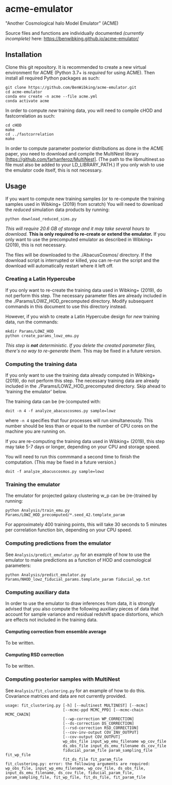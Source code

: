 # acme-emulator
"Another Cosmological halo Model Emulator" (ACME)

Source files and functions are individually documented *(currently incomplete)* here: https://benwibking.github.io/acme-emulator/


## Installation

Clone this git repository. It is recommended to create a new virtual environment for ACME (Python 3.7+ is *required* for using ACME). Then install all required Python packages as such:
```
git clone https://github.com/BenWibking/acme-emulator.git
cd acme-emulator
conda env create -n acme --file acme.yml
conda activate acme
```

In order to compute *new* training data, you will need to compile cHOD and fastcorrelation as such:
```
cd cHOD
make
cd ../fastcorrelation
make
```

In order to compute parameter posterior distributions as done in the ACME paper, you need to download and compile the MultiNest library [https://github.com/farhanferoz/MultiNest]. (The path to the libmultinest.so file must also be added to your LD_LIBRARY_PATH.) If you only wish to use the emulator code itself, this is not necessary.


## Usage

If you want to compute new training samples (or to re-compute the training samples used in Wibking+ (2019) from scratch) You will need to download the *reduced* simulation data products by running:
```
python download_reduced_sims.py
```

*This will require 20.6 GB of storage and it may take several hours to download.* **This is only required to re-create or extend the emulator.** If you only want to use the precomputed emulator as described in Wibking+ (2019), this is not necessary.

The files will be downloaded to the ./AbacusCosmos/ directory.  If the download script is interrupted or killed, you can re-run the script and the download will automatically restart where it left off.


### Creating a Latin Hypercube

If you only want to re-create the training data used in Wibking+ (2019), do not perform this step. The necessary parameter files are already included in the ./Params/LOWZ_HOD_precomputed directory. Modify subsequent commands in this document to use this directory instead.

However, if you wish to create a Latin Hypercube design for *new* training data, run the commands:
```
mkdir Params/LOWZ_HOD
python create_params_lowz_emu.py
```
*This step is **not** deterministic. If you delete the created parameter files, there's no way to re-generate them.* This may be fixed in a future version.


### Computing the training data

If you only want to use the training data already computed in Wibking+ (2019), do not perform this step. The necessary training data are already included in the ./Params/LOWZ_HOD_precomputed directory. Skip ahead to 'training the emulator' below.

The training data can be (re-)computed with:
```
doit -n 4 -f analyze_abacuscosmos.py sample=lowz
```
where `-n 4` specifies that four processes will run simultaneously. This number should be less than or equal to the number of CPU cores on the machine you are running on.

If you are re-computing the training data used in Wibking+ (2019), this step may take 5-7 days or longer, depending on your CPU and storage speed.

You will need to run this commmand a second time to finish the computation. (This may be fixed in a future version.)
```
doit -f analyze_abacuscosmos.py sample=lowz
```


### Training the emulator

The emulator for projected galaxy clustering w_p can be (re-)trained by running:
```
python Analysis/train_emu.py Params/LOWZ_HOD_precomputed/*.seed_42.template_param
```

For approximately 400 training points, this will take 30 seconds to 5 minutes per correlation function bin, depending on your CPU speed.


### Computing predictions from the emulator

See `Analysis/predict_emulator.py` for an example of how to use the emulator to make predictions as a function of HOD and cosmological parameters:
```
python Analysis/predict_emulator.py Params/NHOD_lowz_fiducial_params.template_param fiducial_wp.txt
```

### Computing auxiliary data

In order to use the emulator to draw inferences from data, it is strongly advised that you also compute the following auxiliary pieces of data that account for sample variance and residual redshift space distortions, which are effects not included in the training data.

#### Computing correction from ensemble average

To be written.

#### Computing RSD correction

To be written.


### Computing posterior samples with MultiNest

See `Analysis/fit_clustering.py` for an example of how to do this. Covariance matrices and data are not currently provided.
```
usage: fit_clustering.py [-h] [--multinest MULTINEST] [--mcmc]
                         [--mcmc-ppd MCMC_PPD] [--mcmc-chain MCMC_CHAIN]
                         [--wp-correction WP_CORRECTION]
                         [--ds-correction DS_CORRECTION]
                         [--rsd-correction RSD_CORRECTION]
                         [--cov-inv-output COV_INV_OUTPUT]
                         [--cov-output COV_OUTPUT]
                         wp_obs_file input_wp_emu_filename wp_cov_file
                         ds_obs_file input_ds_emu_filename ds_cov_file
                         fiducial_param_file param_sampling_file fit_wp_file
                         fit_ds_file fit_param_file
fit_clustering.py: error: the following arguments are required: wp_obs_file, input_wp_emu_filename, wp_cov_file, ds_obs_file, input_ds_emu_filename, ds_cov_file, fiducial_param_file, param_sampling_file, fit_wp_file, fit_ds_file, fit_param_file
```